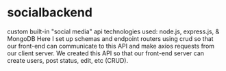 # socialbackend
custom built-in "social media" api technologies used: node.js, express.js, & MongoDB Here I set up schemas and endpoint routers using crud so that our front-end can communicate to this API and make axios requests from our client server.
We created this API so that our front-end server can create users, post status, edit, etc (CRUD). 
